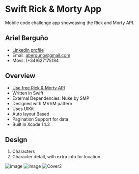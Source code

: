 # Swift Rick & Morty App

Mobile code challenge app showcasing the Rick and Morty API.

## Ariel Berguño
- [LinkedIn profile](https://www.linkedin.com/in/aberguno/)
- Email: aberguno@gmail.com
- Movil: (+34)627175184
  
## Overview
- [Use free Rick & Morty API](https://rickandmortyapi.com/)
- Written in Swift
- External Dependencies: Nuke by SMP
- Designed with MVVM pattern
- Uses UIKit
- Auto layout Based
- Pagination Support for data
- Built in Xcode 14.3

## Design

1. Characters
2. Character detail, with extra info for location

![image](https://github.com/aberguno/codeChallenge/assets/1530378/931400b1-6535-4dd4-b1e4-255e6696346e)
![image](https://github.com/aberguno/codeChallenge/assets/1530378/de0f9d7b-8e3b-4dc6-9b2f-a536603a6054)
![Cover2](https://github.com/aberguno/codeChallenge/assets/1530378/b2aa380f-02d5-4224-8236-d27e3065a9c8)
